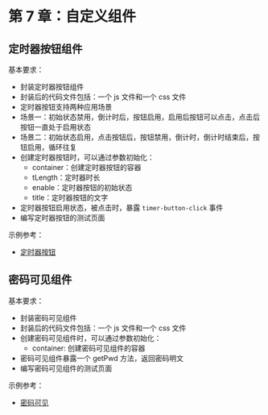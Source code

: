 # 第 7 章：自定义组件

## 定时器按钮组件

基本要求：
- 封装定时器按钮组件
- 封装后的代码文件包括：一个 js 文件和一个 css 文件
- 定时器按钮支持两种应用场景
- 场景一：初始状态禁用，倒计时后，按钮启用，启用后按钮可以点击，点击后按钮一直处于启用状态
- 场景二：初始状态启用，点击按钮后，按钮禁用，倒计时，倒计时结束后，按钮启用，循环往复
- 创建定时器按钮时，可以通过参数初始化：
  - container：创建定时器按钮的容器
  - tLength：定时器时长
  - enable：定时器按钮的初始状态
  - title：定时器按钮的文字
- 定时器按钮启用状态，被点击时，暴露 `timer-button-click` 事件
- 编写定时器按钮的测试页面

示例参考：
- [定时器按钮](https://fe.wangding.in/04-ui-component/01-button/09-index.html)

## 密码可见组件

基本要求：
- 封装密码可见组件
- 封装后的代码文件包括：一个 js 文件和一个 css 文件
- 创建密码可见组件时，可以通过参数初始化：
  - container: 创建密码可见组件的容器
- 密码可见组件暴露一个 getPwd 方法，返回密码明文
- 编写密码可见组件的测试页面

示例参考：
- [密码可见](https://fe.wangding.in/04-ui-component/02-password/01-index.html)
